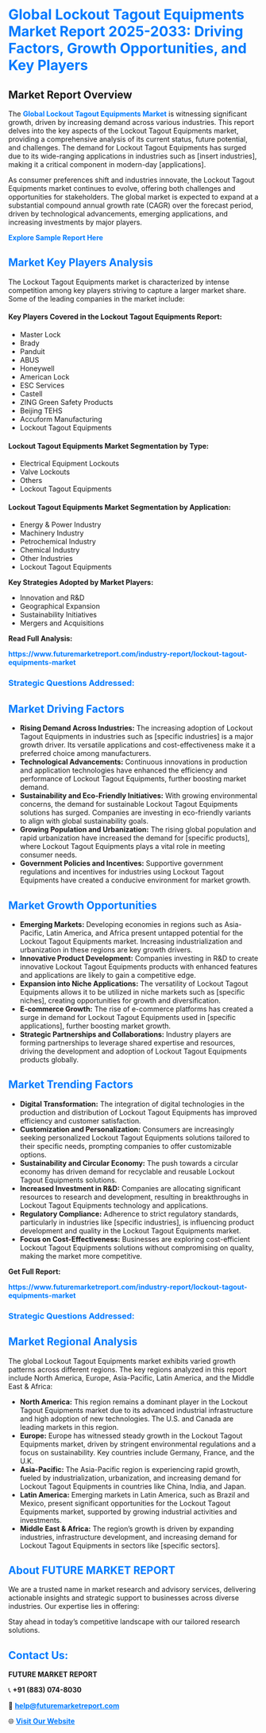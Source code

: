 <h1 style="color: #007BFF;">Global Lockout Tagout Equipments Market Report 2025-2033: Driving Factors, Growth Opportunities, and Key Players</h1>

<section id="overview">
<h2>Market Report Overview</h2>
<p>The <a href="https://www.futuremarketreport.com/industry-report/lockout-tagout-equipments-market" style="color: #007BFF; text-decoration: none;"><strong>Global Lockout Tagout Equipments Market</strong></a> is witnessing significant growth, driven by increasing demand across various industries. This report delves into the key aspects of the Lockout Tagout Equipments market, providing a comprehensive analysis of its current status, future potential, and challenges. The demand for Lockout Tagout Equipments has surged due to its wide-ranging applications in industries such as [insert industries], making it a critical component in modern-day [applications].</p>
<p>As consumer preferences shift and industries innovate, the Lockout Tagout Equipments market continues to evolve, offering both challenges and opportunities for stakeholders. The global market is expected to expand at a substantial compound annual growth rate (CAGR) over the forecast period, driven by technological advancements, emerging applications, and increasing investments by major players.</p>
</section>

<section id="overview">
<p><a href="https://www.futuremarketreport.com/request-sample/reportId=98983" style="color: #007BFF; text-decoration: none;"><strong>Explore Sample Report Here</strong></a></p>
</section>

<section id="key-players">
<h2 style="color: #007BFF;">Market Key Players Analysis</h2>
<p>The Lockout Tagout Equipments market is characterized by intense competition among key players striving to capture a larger market share. Some of the leading companies in the market include:</p>
<h4>Key Players Covered in the Lockout Tagout Equipments Report:</h4>
<ul><li>Master Lock</li><li>Brady</li><li>Panduit</li><li>ABUS</li><li>Honeywell</li><li>American Lock</li><li>ESC Services</li><li>Castell</li><li>ZING Green Safety Products</li><li>Beijing TEHS</li><li>Accuform Manufacturing</li><li>Lockout Tagout Equipments</li></ul>
<h4>Lockout Tagout Equipments Market Segmentation by Type:</h4>
<ul><li>Electrical Equipment Lockouts</li><li>Valve Lockouts</li><li>Others</li><li>Lockout Tagout Equipments</li></ul>

<h4>Lockout Tagout Equipments Market Segmentation by Application:</h4>
<ul><li>Energy &amp; Power Industry</li><li>Machinery Industry</li><li>Petrochemical Industry</li><li>Chemical Industry</li><li>Other Industries</li><li>Lockout Tagout Equipments</li></ul>
<p><strong>Key Strategies Adopted by Market Players:</strong></p>
<ul>
<li>Innovation and R&D</li>
<li>Geographical Expansion</li>
<li>Sustainability Initiatives</li>
<li>Mergers and Acquisitions</li>
</ul>
</section>

<section>
<p><strong>Read Full Analysis: </strong></p><a href="https://www.futuremarketreport.com/industry-report/lockout-tagout-equipments-market" style="color: #007BFF; text-decoration: none;"><strong>https://www.futuremarketreport.com/industry-report/lockout-tagout-equipments-market</strong></a>
<h3 style="color: #007BFF;">Strategic Questions Addressed:</h3>
</section>

<section id="driving-factors">
<h2 style="color: #007BFF;">Market Driving Factors</h2>
<ul>
<li><strong>Rising Demand Across Industries:</strong> The increasing adoption of Lockout Tagout Equipments in industries such as [specific industries] is a major growth driver. Its versatile applications and cost-effectiveness make it a preferred choice among manufacturers.</li>
<li><strong>Technological Advancements:</strong> Continuous innovations in production and application technologies have enhanced the efficiency and performance of Lockout Tagout Equipments, further boosting market demand.</li>
<li><strong>Sustainability and Eco-Friendly Initiatives:</strong> With growing environmental concerns, the demand for sustainable Lockout Tagout Equipments solutions has surged. Companies are investing in eco-friendly variants to align with global sustainability goals.</li>
<li><strong>Growing Population and Urbanization:</strong> The rising global population and rapid urbanization have increased the demand for [specific products], where Lockout Tagout Equipments plays a vital role in meeting consumer needs.</li>
<li><strong>Government Policies and Incentives:</strong> Supportive government regulations and incentives for industries using Lockout Tagout Equipments have created a conducive environment for market growth.</li>
</ul>
</section>

<section id="growth-opportunities">
<h2 style="color: #007BFF;">Market Growth Opportunities</h2>
<ul>
<li><strong>Emerging Markets:</strong> Developing economies in regions such as Asia-Pacific, Latin America, and Africa present untapped potential for the Lockout Tagout Equipments market. Increasing industrialization and urbanization in these regions are key growth drivers.</li>
<li><strong>Innovative Product Development:</strong> Companies investing in R&D to create innovative Lockout Tagout Equipments products with enhanced features and applications are likely to gain a competitive edge.</li>
<li><strong>Expansion into Niche Applications:</strong> The versatility of Lockout Tagout Equipments allows it to be utilized in niche markets such as [specific niches], creating opportunities for growth and diversification.</li>
<li><strong>E-commerce Growth:</strong> The rise of e-commerce platforms has created a surge in demand for Lockout Tagout Equipments used in [specific applications], further boosting market growth.</li>
<li><strong>Strategic Partnerships and Collaborations:</strong> Industry players are forming partnerships to leverage shared expertise and resources, driving the development and adoption of Lockout Tagout Equipments products globally.</li>
</ul>
</section>

<section id="trending-factors">
<h2 style="color: #007BFF;">Market Trending Factors</h2>
<ul>
<li><strong>Digital Transformation:</strong> The integration of digital technologies in the production and distribution of Lockout Tagout Equipments has improved efficiency and customer satisfaction.</li>
<li><strong>Customization and Personalization:</strong> Consumers are increasingly seeking personalized Lockout Tagout Equipments solutions tailored to their specific needs, prompting companies to offer customizable options.</li>
<li><strong>Sustainability and Circular Economy:</strong> The push towards a circular economy has driven demand for recyclable and reusable Lockout Tagout Equipments solutions.</li>
<li><strong>Increased Investment in R&D:</strong> Companies are allocating significant resources to research and development, resulting in breakthroughs in Lockout Tagout Equipments technology and applications.</li>
<li><strong>Regulatory Compliance:</strong> Adherence to strict regulatory standards, particularly in industries like [specific industries], is influencing product development and quality in the Lockout Tagout Equipments market.</li>
<li><strong>Focus on Cost-Effectiveness:</strong> Businesses are exploring cost-efficient Lockout Tagout Equipments solutions without compromising on quality, making the market more competitive.</li>
</ul>
</section>

<section>
<p><strong>Get Full Report: </strong></p><a href="https://www.futuremarketreport.com/industry-report/lockout-tagout-equipments-market" style="color: #007BFF; text-decoration: none;"><strong>https://www.futuremarketreport.com/industry-report/lockout-tagout-equipments-market</strong></a>
<h3 style="color: #007BFF;">Strategic Questions Addressed:</h3>
</section>


<section id="regional-analysis">
<h2 style="color: #007BFF;">Market Regional Analysis</h2>
<p>The global Lockout Tagout Equipments market exhibits varied growth patterns across different regions. The key regions analyzed in this report include North America, Europe, Asia-Pacific, Latin America, and the Middle East & Africa:</p>
<ul>
<li><strong>North America:</strong> This region remains a dominant player in the Lockout Tagout Equipments market due to its advanced industrial infrastructure and high adoption of new technologies. The U.S. and Canada are leading markets in this region.</li>
<li><strong>Europe:</strong> Europe has witnessed steady growth in the Lockout Tagout Equipments market, driven by stringent environmental regulations and a focus on sustainability. Key countries include Germany, France, and the U.K.</li>
<li><strong>Asia-Pacific:</strong> The Asia-Pacific region is experiencing rapid growth, fueled by industrialization, urbanization, and increasing demand for Lockout Tagout Equipments in countries like China, India, and Japan.</li>
<li><strong>Latin America:</strong> Emerging markets in Latin America, such as Brazil and Mexico, present significant opportunities for the Lockout Tagout Equipments market, supported by growing industrial activities and investments.</li>
<li><strong>Middle East & Africa:</strong> The region’s growth is driven by expanding industries, infrastructure development, and increasing demand for Lockout Tagout Equipments in sectors like [specific sectors].</li>
</ul>
</section>

<footer>
<h2 style="color: #007BFF;">About FUTURE MARKET REPORT</h2>
<p>We are a trusted name in market research and advisory services, delivering actionable insights and strategic support to businesses across diverse industries. Our expertise lies in offering:</p>

<p>Stay ahead in today’s competitive landscape with our tailored research solutions.</p>

<h2 style="color: #007BFF;">Contact Us:</h2>
<p><strong>FUTURE MARKET REPORT</strong></p>
<p>📞 <strong>+91 (883) 074-8030</strong></p>
<p>📧 <strong><a href="mailto:help@futuremarketreport.com" style="color: #007BFF;">help@futuremarketreport.com</a></strong></p>
<p>🌐 <strong><a href="https://www.futuremarketreport.com/" style="color: #007BFF;">Visit Our Website</a></strong></p>
</footer>